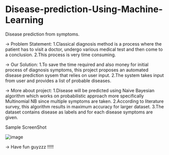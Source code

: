 # Disease-prediction-Using-Machine-Learning

Disease prediction from symptoms.

-> Problem Statement: 1.Classical diagnosis method is a process where the patient has to visit a doctor, undergo various medical test and then come to a conclusion. 2.This process is very time consuming.

-> Our Solution: 1.To save the time required and also money for initial process of diagnosis symptoms, this project proposes an automated disease prediction sysem that relies on user input. 2.The system takes input from user and provides a list of probable diseases.

-> More about project: 1.Disease will be predicted using Naive Bayesian algorithm which works on probabilistic approach more specifically Multinomial NB since multiple symptoms are taken.
2.According to literature survey, this algorithm results in maximum accuracy for larger dataset. 3.The dataset contains disease as labels and for each disease symptoms are given.

Sample ScreenShot

![image](https://github.com/VinodVelayudan/Disease-prediction-Using-Machine-Learning/assets/128456122/d122dcb8-427b-4187-aa32-1476057dd39b)

-> Have fun guyzzz !!!!!
